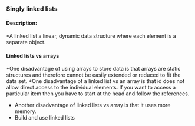 ### Singly linked lists
#### Description:
*A linked list a linear, dynamic data structure where each element is a separate
object.
#### Linked lists vs arrays
*One disadvantage of using arrays to store data is that arrays are static
structures and therefore cannot be easily extended or reduced to fit the
data set.
*One disadvantage of a linked list vs an array is that id does not allow direct
access to the individual elements. If you want to access a particular item
then you have to start at the head and follow the references.
* Another disadvantage of linked lists vs array is that it uses more memory.
* Build and use linked lists
